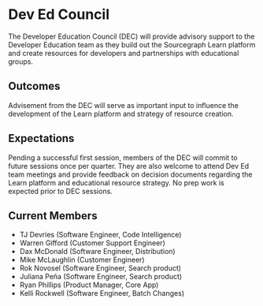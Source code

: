 # Dev Ed Council

The Developer Education Council (DEC) will provide advisory support to the Developer Education team as they build out the Sourcegraph Learn platform and create resources for developers and partnerships with educational groups. 

## Outcomes
Advisement from the DEC will serve as important input to influence the development of the Learn platform and strategy of resource creation. 

## Expectations
Pending a successful first session, members of the DEC will commit to future sessions once per quarter. They are also welcome to attend Dev Ed team meetings and provide feedback on decision documents regarding the Learn platform and educational resource strategy. No prep work is expected prior to DEC sessions. 

## Current Members

* TJ Devries (Software Engineer, Code Intelligence)
* Warren Gifford (Customer Support Engineer)
* Dax McDonald (Software Engineer, Distribution)
* Mike McLaughlin (Customer Engineer)
* Rok Novosel (Software Engineer, Search product)
* Juliana Peña (Software Engineer, Search product)
* Ryan Phillips (Product Manager, Core App)
* Kelli Rockwell (Software Engineer, Batch Changes)